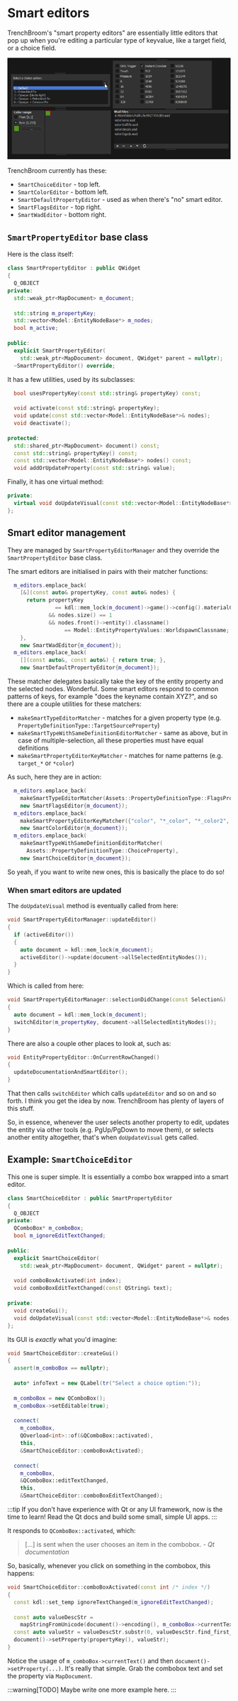 # Smart editors

TrenchBroom's "smart property editors" are essentially little editors that pop up when you're editing a particular type of keyvalue, like a target field, or a choice field.

![](../../img/smart_editors_all.png)

TrenchBroom currently has these:
* `SmartChoiceEditor` - top left.
* `SmartColorEditor` - bottom left.
* `SmartDefaultPropertyEditor` - used as when there's "no" smart editor.
* `SmartFlagsEditor` - top right.
* `SmartWadEditor` - bottom right.

## `SmartPropertyEditor` base class

Here is the class itself:

```cpp title="common/src/View/SmartPropertyEditor.h"
class SmartPropertyEditor : public QWidget
{
  Q_OBJECT
private:
  std::weak_ptr<MapDocument> m_document;

  std::string m_propertyKey;
  std::vector<Model::EntityNodeBase*> m_nodes;
  bool m_active;

public:
  explicit SmartPropertyEditor(
    std::weak_ptr<MapDocument> document, QWidget* parent = nullptr);
  ~SmartPropertyEditor() override;
```

It has a few utilities, used by its subclasses:

```cpp
  bool usesPropertyKey(const std::string& propertyKey) const;

  void activate(const std::string& propertyKey);
  void update(const std::vector<Model::EntityNodeBase*>& nodes);
  void deactivate();

protected:
  std::shared_ptr<MapDocument> document() const;
  const std::string& propertyKey() const;
  const std::vector<Model::EntityNodeBase*> nodes() const;
  void addOrUpdateProperty(const std::string& value);
```

Finally, it has one virtual method:

```cpp
private:
  virtual void doUpdateVisual(const std::vector<Model::EntityNodeBase*>& nodes) = 0;
};
```

## Smart editor management

They are managed by `SmartPropertyEditorManager` and they override the `SmartPropertyEditor` base class.

The smart editors are initialised in pairs with their matcher functions:
```cpp title="common/src/View/SmartPropertyEditorManager.cpp"
  m_editors.emplace_back(
    [&](const auto& propertyKey, const auto& nodes) {
      return propertyKey
               == kdl::mem_lock(m_document)->game()->config().materialConfig.property
             && nodes.size() == 1
             && nodes.front()->entity().classname()
                  == Model::EntityPropertyValues::WorldspawnClassname;
    },
    new SmartWadEditor{m_document});
  m_editors.emplace_back(
    [](const auto&, const auto&) { return true; },
    new SmartDefaultPropertyEditor{m_document});
```

These matcher delegates basically take the key of the entity property and the selected nodes. Wonderful. Some smart editors respond to common patterns of
keys, for example "does the keyname contain XYZ?", and so there are a couple utilities for these matchers:
* `makeSmartTypeEditorMatcher` - matches for a given property type (e.g. `PropertyDefinitionType::TargetSourceProperty`)
* `makeSmartTypeWithSameDefinitionEditorMatcher` - same as above, but in case of multiple-selection, all these properties must have equal definitions
* `makeSmartPropertyEditorKeyMatcher` - matches for name patterns (e.g. `target_*` or `*color`)

As such, here they are in action:
```cpp title="common/src/View/SmartPropertyEditorManager.cpp"
  m_editors.emplace_back(
    makeSmartTypeEditorMatcher(Assets::PropertyDefinitionType::FlagsProperty),
    new SmartFlagsEditor{m_document});
  m_editors.emplace_back(
    makeSmartPropertyEditorKeyMatcher({"color", "*_color", "*_color2", "*_colour"}),
    new SmartColorEditor{m_document});
  m_editors.emplace_back(
    makeSmartTypeWithSameDefinitionEditorMatcher(
      Assets::PropertyDefinitionType::ChoiceProperty),
    new SmartChoiceEditor{m_document});
```

So yeah, if you want to write new ones, this is basically the place to do so!

### When smart editors are updated

The `doUpdateVisual` method is eventually called from here:
```cpp title="common/src/View/SmartPropertyEditorManager.cpp"
void SmartPropertyEditorManager::updateEditor()
{
  if (activeEditor())
  {
    auto document = kdl::mem_lock(m_document);
    activeEditor()->update(document->allSelectedEntityNodes());
  }
}
```

Which is called from here:

```cpp title="common/src/View/SmartPropertyEditorManager.cpp"
void SmartPropertyEditorManager::selectionDidChange(const Selection&)
{
  auto document = kdl::mem_lock(m_document);
  switchEditor(m_propertyKey, document->allSelectedEntityNodes());
}
```

There are also a couple other places to look at, such as:

```cpp title="common/src/View/EntityPropertyEditor.cpp"
void EntityPropertyEditor::OnCurrentRowChanged()
{
  updateDocumentationAndSmartEditor();
}
```

That then calls `switchEditor` which calls `updateEditor` and so on and so forth. I think you get the idea by now. TrenchBroom has plenty of layers of this stuff.

So, in essence, whenever the user selects another property to edit, updates the entity via other tools (e.g. PgUp/PgDown to move them), or selects another entity altogether, that's when `doUpdateVisual` gets called.

## Example: `SmartChoiceEditor`

This one is super simple. It is essentially a combo box wrapped into a smart editor.

```cpp title="common/src/View/SmartChoiceEditor.h"
class SmartChoiceEditor : public SmartPropertyEditor
{
  Q_OBJECT
private:
  QComboBox* m_comboBox;
  bool m_ignoreEditTextChanged;

public:
  explicit SmartChoiceEditor(
    std::weak_ptr<MapDocument> document, QWidget* parent = nullptr);

  void comboBoxActivated(int index);
  void comboBoxEditTextChanged(const QString& text);

private:
  void createGui();
  void doUpdateVisual(const std::vector<Model::EntityNodeBase*>& nodes) override;
};
```

Its GUI is *exactly* what you'd imagine:
```cpp
void SmartChoiceEditor::createGui()
{
  assert(m_comboBox == nullptr);

  auto* infoText = new QLabel(tr("Select a choice option:"));

  m_comboBox = new QComboBox();
  m_comboBox->setEditable(true);

  connect(
    m_comboBox,
    QOverload<int>::of(&QComboBox::activated),
    this,
    &SmartChoiceEditor::comboBoxActivated);

  connect(
    m_comboBox,
    &QComboBox::editTextChanged,
    this,
    &SmartChoiceEditor::comboBoxEditTextChanged);
```

:::tip
If you don't have experience with Qt or any UI framework, now is the time to learn! Read the Qt docs and build some small, simple UI apps.
:::

It responds to `QComboBox::activated`, which:

> [...] is sent when the user chooses an item in the combobox. *- Qt documentation*

So, basically, whenever you click on something in the combobox, this happens:

```cpp
void SmartChoiceEditor::comboBoxActivated(const int /* index */)
{
  const kdl::set_temp ignoreTextChanged(m_ignoreEditTextChanged);

  const auto valueDescStr =
    mapStringFromUnicode(document()->encoding(), m_comboBox->currentText());
  const auto valueStr = valueDescStr.substr(0, valueDescStr.find_first_of(':') - 1);
  document()->setProperty(propertyKey(), valueStr);
}
```

Notice the usage of `m_comboBox->currentText()` and then `document()->setProperty(...)`. It's really that simple. Grab the combobox text and set the property via `MapDocument`.

:::warning[TODO]
Maybe write one more example here.
:::
